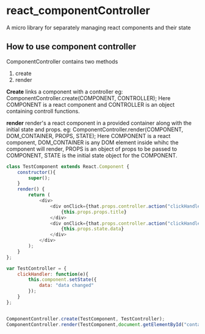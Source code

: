# react_componentController
A micro library for separately managing react components and their state

## How to use component controller


ComponentController contains two methods
1. create
2. render

__Create__ links a component with a controller
eg: ComponentController.create(COMPONENT, CONTROLLER);
Here COMPONENT is a react component and 
CONTROLLER is an object containing controll functions.

__render__ render's a react component in a provided container along with the initial state and props.
eg: ComponentController.render(COMPONENT, DOM_CONTAINER, PROPS, STATE);
Here COMPONENT is a react component,
DOM_CONTAINER is any DOM element inside whihc the component will render,
PROPS is an object of props to be passed to COMPONENT,
STATE is the initial state object for the COMPONENT.

```javascript
class TestComponent extends React.Component {
    constructor(){
        super();
    }
    render() {
        return (
            <div>
                <div onClick={that.props.controller.action("clickHandler")}>
                    {this.props.props.title}
                </div>
                <div onClick={that.props.controller.action("clickHandler")}>
                    {this.props.state.data}
                </div>
            </div>
        );
    }
};

var TestController = {
    clickHandler: function(e){
        this.component.setState({
            data: "data changed"
        });
    }
};


ComponentController.create(TestComponent, TestController);
ComponentController.render(TestComponent,document.getElementById("container"),{title:"this is the title"},{data:"this is the data"});

```
